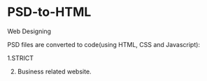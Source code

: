 # PSD-to-HTML
Web Designing



PSD files are converted to code(using HTML, CSS and Javascript): 


1.STRICT

2. Business related website.
